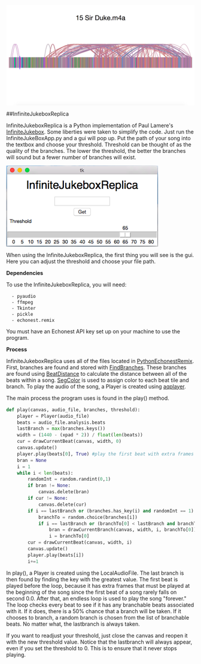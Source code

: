 <img src="https://github.com/jlstack/PythonEchonestRemix/blob/master/InfiniteJukeboxReplica/Images/InfinitePlaylist.png" align="middle"/>

##InfiniteJukeboxReplica

InfiniteJukeboxReplica is a Python implementation of Paul Lamere's [InfiniteJukebox]. Some liberties were taken to simplify the code. Just run the InfiniteJukeBoxApp.py and a gui will pop up. Put the path of your song into the textbox and choose your threshold. Threshold can be thought of as the quality of the branches. The lower the threshold, the better the branches will sound but a fewer number of branches will exist.

<img src="https://github.com/jlstack/PythonEchonestRemix/blob/master/InfiniteJukeboxReplica/Images/InfinitePlaylistGui.png" align="middle"/>

When using the InfiniteJukeboxReplica, the first thing you will see is the gui. Here you can adjust the threshold and choose your file path.

**Dependencies**

To use the InfiniteJukeboxReplica, you will need:

      - pyaudio
      - ffmpeg
      - Tkinter
      - pickle
      - echonest.remix 

You must have an Echonest API key set up on your machine to use the program.

**Process**

InfiniteJukeboxReplica uses all of the files located in [PythonEchonestRemix]. First, branches are found and stored with [FindBranches]. These branches are found using [BeatDistance] to calculate the distance between all of the beats within a song. [SegColor] is used to assign color to each beat tile and branch. To play the audio of the song, a Player is created using [aqplayer]. 

The main process the program uses is found in the play() method.

```python
def play(canvas, audio_file, branches, threshold):
    player = Player(audio_file)
    beats = audio_file.analysis.beats
    lastBranch = max(branches.keys())
    width = (1440 - (xpad * 2)) / float(len(beats))
    cur = drawCurrentBeat(canvas, width, 0)
    canvas.update()
    player.play(beats[0], True) #play the first beat with extra frames for intro
    bran = None
    i = 1
    while i < len(beats):
        randomInt = random.randint(0,1)
        if bran != None:
            canvas.delete(bran)
        if cur != None:
            canvas.delete(cur)
        if i == lastBranch or (branches.has_key(i) and randomInt == 1):
            branchTo = random.choice(branches[i])
            if i == lastBranch or (branchTo[0] < lastBranch and branchTo[1] <= threshold):
                bran = drawCurrentBranch(canvas, width, i, branchTo[0])
                i = branchTo[0]
        cur = drawCurrentBeat(canvas, width, i)
        canvas.update()
        player.play(beats[i])
        i+=1
```

In play(), a Player is created using the LocalAudioFile. The last branch is then found by finding the key with the greatest value. The first beat is played before the loop, because it has extra frames that must be played at the beginning of the song since the first beat of a song rarely falls on second 0.0. After that, an endless loop is used to play the song "forever." The loop checks every beat to see if it has any branchable beats associated with it. If it does, there is a 50% chance that a branch will be taken. If it chooses to branch, a random branch is chosen from the list of branchable beats. No matter what, the lastbranch is always taken. 

If you want to readjust your threshold, just close the canvas and reopen it with the new threshold value. Notice that the lastbranch will always appear, even if you set the threshold to 0. This is to ensure that it never stops playing.

[InfiniteJukebox]: http://labs.echonest.com/Uploader/index.html
[PythonEchonestRemix]: https://github.com/jlstack/PythonEchonestRemix
[aqplayer]: https://github.com/jlstack/PythonEchonestRemix/tree/master/aqplayer
[BeatDistance]: https://github.com/jlstack/PythonEchonestRemix/tree/master/BeatDistance
[FindBranches]: https://github.com/jlstack/PythonEchonestRemix/tree/master/FindBranches
[SegColor]: https://github.com/jlstack/PythonEchonestRemix/tree/master/SegColor  
